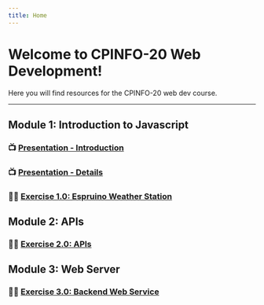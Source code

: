 ```yaml
---
title: Home
---
```


# Welcome to CPINFO-20 Web Development!

Here you will find resources for the CPINFO-20 web dev course.

---

## Module 1: Introduction to Javascript

### 📺 [Presentation - Introduction](m1/intro.html)

### 📺 [Presentation - Details](m1/details.html)

### 👩‍🔧 [Exercise 1.0: Espruino Weather Station](m1/espruino.html)

<!-- ### 👪 [Group Activity Results](m1/group-activity) -->

## Module 2: APIs

### 👩‍🔧 [Exercise 2.0: APIs](m2/apis.html)

## Module 3: Web Server

### 👩‍🔧 [Exercise 3.0: Backend Web Service](m3/backend-web-server.html)
